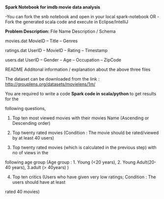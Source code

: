 <b>Spark Notebook for imdb movie data analysis</b>

-You can fork the snb notebook and open in your local spark-notebook  OR
-Fork the generated scala code and execute in Eclipse/IntelliJ

<b>Problem Description:</b>
File Name Description / Schema

movies.dat MovieID – Title – Genres

ratings.dat UserID – MovieID – Rating – Timestamp

users.dat UserID – Gender – Age – Occupation – ZipCode

README Additonal information / explanation about the above three files

The dataset can be downloaded from the link : http://grouplens.org/datasets/movielens/1m/

You are required to write a code <b>Spark code in scala/python </b>to get results for the

following questions,

1. Top ten most viewed movies with their movies Name (Ascending or Descending order)

2. Top twenty rated movies (Condition : The movie should be rated/viewed by at least 40 users)

3. Top twenty rated movies (which is calculated in the previous step) with no of views in the

following age group
(Age group : 1. Young (<20 years),
2. Young Adult(20-40 years),
3.adult (> 40years) )

4. Top ten critics (Users who have given very low ratings; Condition : The users should have at least

rated 40 movies)
